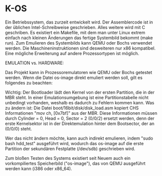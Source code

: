 # K-OS

Ein Betriebssystem, das zurzeit entwickelt wird. Der Assemblercode ist in der üblichen Intel-Schreibweise geschrieben. Alles weitere 
wird mit C geschriben. Es existiert ein Makefile, mit dem man unter Linux extrem einfach nach kleinen Änderungen das fertige Systembild 
bekommt (make run). Zum Emulieren des Systembilds kann QEMU oder Bochs verwendet werden. Die Maschineninstruktionen sind desweiteren nur 
x86 kompatibel. Eine mögliche Erweiterung auf andere Prozessortypen ist möglich.



EMULATION vs. HARDWARE:

Das Projekt kann in Prozessoremulatoren wie QEMU oder Bochs getestet werden. Wenn die Datei os-image direkt emuliert werden soll, gilt 
es folgendes zu beachten:

Wichtig: Der Bootloader lädt den Kernel von der ersten Partition, die in der MBR steht.
 In einer Emulationsumgebung ist eine Partitionstabelle nicht unbedingt vorhanden, weshalb es dadurch zu Fehlern kommen kann.
 Was zu ändern ist: Die Datei boot/16bit/disk/disk_load.asm kopiert CHS Informationen "mov ch, [0x7bf]" aus der MBR. 
				Diese Informationen müssen durch Cylinder = 0, Head = 0, Sector = 2 (0/0/2) ersetzt werden, denn der erste
				Kernelsektor ist in der Direktemulation hinter dem Bootsector, der an (0/0/0) steht.

Wer das nicht ändern möchte, kann auch indirekt emulieren, indem "sudo bash hdd_test" ausgeführt wird, wodurch das os-image
auf die erste Partition der sekundären Festplatte (/dev/sdb) geschrieben wird.

Zum bloßen Testen des Systems existiert seit Neuem auch ein vorkompiliertes Speicherbild ("os-image"), das von QEMU ausgeführt werden kann (i386 oder x86_64). 
